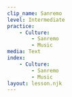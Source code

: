 ```yaml
---
clip_name: Sanremo
level: Intermediate
practice: 
    - Culture: 
        - Sanremo
        - Music
media: Text
index: 
    - Culture: 
        - Sanremo
        - Music
layout: lesson.njk
---
```

